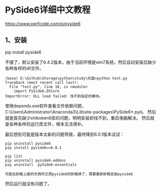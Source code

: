 # PySide6详细中文教程
https://www.perfcode.com/p/pyside6

## 1、安装
pip install pyside6

不摆了，默认安装了6.4.2版本，由于当前环境是win7系统，然后自动安装后缺少各种各样的dll文件。
```
(base) D:\Github\Storage\python\study\托盘>python test.py
Traceback (most recent call last):
  File "test.py", line 18, in <module>
    import PySide6.QtCore
ImportError: DLL load failed: 找不到指定的模块。
```
使用depends.exe软件查看文件依赖问题，C:\Users\Administrator\Anaconda3\Lib\site-packages\PySide6\*.pyd。
然后就是首先缺少shiboken6库的问题，明明安装却找不到，重启电脑解决。
然后就是各种各样的运行库文件，根本无法填补。

最后想到可能是版本太新的问题导致，最终降到6.0.1版本试试：
```
pip uninstall pyside6
pip install pyside6==6.0.1

pip list
pip uninstall pyside6-addons
pip uninstall  pySide6-essentials

可能在卸载上面的东西时又把pyside6的卸载掉了，需要重新卸载安装pyside6
```
然后运行就没有问题了。





